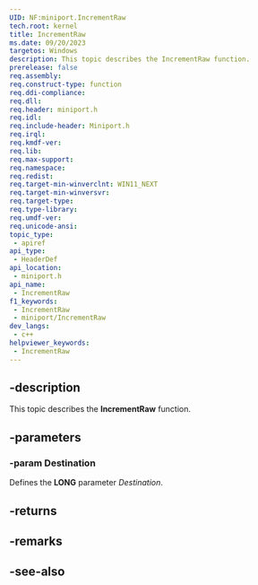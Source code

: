 ```yaml
---
UID: NF:miniport.IncrementRaw
tech.root: kernel
title: IncrementRaw
ms.date: 09/20/2023
targetos: Windows
description: This topic describes the IncrementRaw function.
prerelease: false
req.assembly: 
req.construct-type: function
req.ddi-compliance: 
req.dll: 
req.header: miniport.h
req.idl: 
req.include-header: Miniport.h
req.irql: 
req.kmdf-ver: 
req.lib: 
req.max-support: 
req.namespace: 
req.redist: 
req.target-min-winverclnt: WIN11_NEXT
req.target-min-winversvr: 
req.target-type: 
req.type-library: 
req.umdf-ver: 
req.unicode-ansi: 
topic_type:
 - apiref
api_type:
 - HeaderDef
api_location:
 - miniport.h
api_name:
 - IncrementRaw
f1_keywords:
 - IncrementRaw
 - miniport/IncrementRaw
dev_langs:
 - c++
helpviewer_keywords:
 - IncrementRaw
---
```


## -description

This topic describes the **IncrementRaw** function.

## -parameters

### -param Destination

Defines the **LONG** parameter *Destination*.

## -returns

## -remarks

## -see-also
